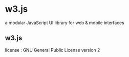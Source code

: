 w3.js
=====

a modular JavaScript UI library for web & mobile interfaces

w3.js
--------------

license   : GNU General Public License version 2
